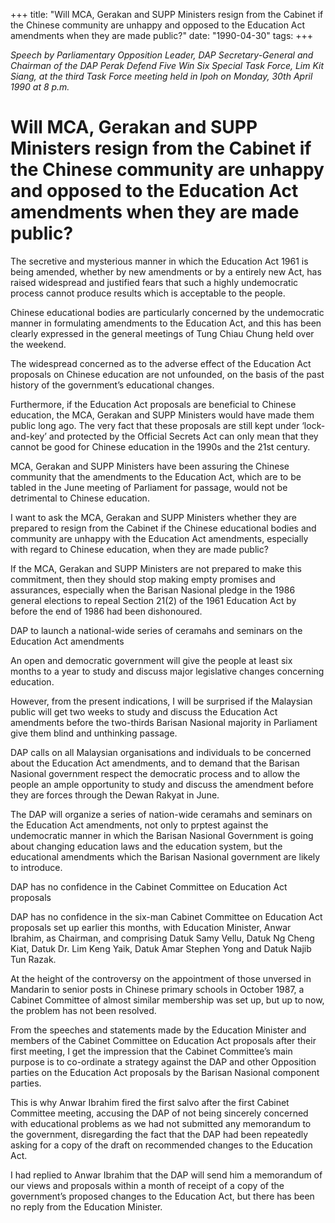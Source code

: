 +++ 
title: "Will MCA, Gerakan and SUPP Ministers resign from the Cabinet if the Chinese community are unhappy and opposed to the Education Act amendments when they are made public?"
date: "1990-04-30"
tags:
+++

_Speech by Parliamentary Opposition Leader, DAP Secretary-General and Chairman of the DAP Perak Defend Five Win Six Special Task Force, Lim Kit Siang, at the third Task Force meeting held in Ipoh on Monday, 30th April 1990 at 8 p.m._

# Will MCA, Gerakan and SUPP Ministers resign from the Cabinet if the Chinese community are unhappy and opposed to the Education Act amendments when they are made public?

The secretive and mysterious manner in which the Education Act 1961 is being amended, whether by new amendments or by a entirely new Act, has raised widespread and justified fears that such a highly undemocratic process cannot produce results which is acceptable to the people.</u>

Chinese educational bodies are particularly concerned by the undemocratic manner in formulating amendments to the Education Act, and this has been clearly expressed in the general meetings of Tung Chiau Chung held over the weekend.

The widespread concerned as to the adverse effect of the Education Act proposals on Chinese education are not unfounded, on the basis of the past history of the government’s educational changes.

Furthermore, if the Education Act proposals are beneficial to Chinese education, the MCA, Gerakan and SUPP Ministers would have made them public long ago. The very fact that these proposals are still kept under ‘lock-and-key’ and protected by the Official Secrets Act can only mean that they cannot be good for Chinese education in the 1990s and the 21st century.

MCA, Gerakan and SUPP Ministers have been assuring the Chinese community that the amendments to the Education Act, which are to be tabled in the June meeting of Parliament for passage, would not be detrimental to Chinese education.

I want to ask the MCA, Gerakan and SUPP Ministers whether they are prepared to resign from the Cabinet if the Chinese educational bodies and community are unhappy with the Education Act amendments, especially with regard to Chinese education, when they are made public?

If the MCA, Gerakan and SUPP Ministers are not prepared to make this commitment, then they should stop making empty promises and assurances, especially when the Barisan Nasional pledge in the 1986 general elections to repeal Section 21(2) of the 1961 Education Act by before the end of 1986 had been dishonoured.

DAP to launch a national-wide series of ceramahs and seminars on the Education Act amendments

An open and democratic government will give the people at least six months to a year to study and discuss major legislative changes concerning education.

However, from the present indications, I will be surprised if the Malaysian public will get two weeks to study and discuss the Education Act amendments before the two-thirds Barisan Nasional majority in Parliament give them blind and unthinking passage.

DAP calls on all Malaysian organisations and individuals to be concerned about the Education Act amendments, and to demand that the Barisan Nasional government respect the democratic process and to allow the people an ample opportunity to study and discuss the amendment before they are forces through the Dewan Rakyat in June.

The DAP will organize a series of nation-wide ceramahs and seminars on the Education Act amendments, not only to prptest against the undemocratic manner in which the Barisan Nasional Government is going about changing education laws and the education system, but the educational amendments which the Barisan Nasional government are likely to introduce.

DAP has no confidence in the Cabinet Committee on Education Act proposals

DAP has no confidence in the six-man Cabinet Committee on Education Act proposals set up earlier this months, with Education Minister, Anwar Ibrahim, as Chairman, and comprising Datuk Samy Vellu, Datuk Ng Cheng Kiat, Datuk Dr. Lim Keng Yaik, Datuk Amar Stephen Yong and Datuk Najib Tun Razak.

At the height of the controversy on the appointment of those unversed in Mandarin to senior posts in Chinese primary schools in October 1987, a Cabinet Committee of almost similar membership was set up, but up to now, the problem has not been resolved.

From the speeches and statements made by the Education Minister and members of the Cabinet Committee on Education Act proposals after their first meeting, I get the impression that the Cabinet Committee’s main purpose is to co-ordinate a strategy against the DAP and other Opposition parties on the Education Act proposals by the Barisan Nasional component parties.

This is why Anwar Ibrahim fired the first salvo after the first Cabinet Committee meeting, accusing the DAP of not being sincerely concerned with educational problems as we had not submitted any memorandum to the government, disregarding the fact that the DAP had been repeatedly asking for a copy of the draft on recommended changes to the Education Act.

I had replied to Anwar Ibrahim that the DAP will send him a memorandum of our views and proposals within a month of receipt of a copy of the government’s proposed changes to the Education Act, but there has been no reply from the Education Minister.
 

